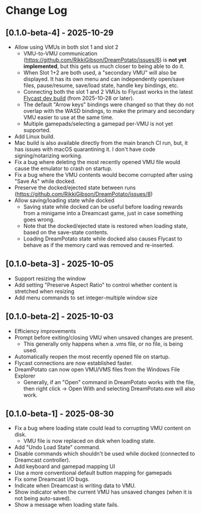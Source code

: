 # Change Log

## [0.1.0-beta-4] - 2025-10-29
- Allow using VMUs in both slot 1 and slot 2
    - VMU-to-VMU communication (https://github.com/RikkiGibson/DreamPotato/issues/6) is **not yet implemented**, but this gets us much closer to being able to do it.
    - When Slot 1+2 are both used, a "secondary VMU" will also be displayed. It has its own menu and can independently open/save files, pause/resume, save/load state, handle key bindings, etc.
    - Connecting both the slot 1 and 2 VMUs to Flycast works in the latest [Flycast dev build](https://flyinghead.github.io/flycast-builds/#dev) (from 2025-10-28 or later).
    - The default "Arrow keys" bindings were changed so that they do not overlap with the WASD bindings, to make the primary and secondary VMU easier to use at the same time.
    - Multiple gamepads/selecting a gamepad per-VMU is not yet supported.
- Add Linux build.
- Mac build is also available directly from the main branch CI run, but, it has issues with macOS quarantining it. I don't have code signing/notarizing working.
- Fix a bug where deleting the most recently opened VMU file would cause the emulator to crash on startup.
- Fix a bug where the VMU contents would become corrupted after using "Save As" while docked.
- Preserve the docked/ejected state between runs (https://github.com/RikkiGibson/DreamPotato/issues/8)
- Allow saving/loading state while docked
    - Saving state while docked can be useful before loading rewards from a minigame into a Dreamcast game, just in case something goes wrong.
    - Note that the docked/ejected state is restored when loading state, based on the save-state contents.
    - Loading DreamPotato state while docked also causes Flycast to behave as if the memory card was removed and re-inserted.

## [0.1.0-beta-3] - 2025-10-05

- Support resizing the window
- Add setting "Preserve Aspect Ratio" to control whether content is stretched when resizing
- Add menu commands to set integer-multiple window size

## [0.1.0-beta-2] - 2025-10-03

- Efficiency improvements
- Prompt before exiting/closing VMU when unsaved changes are present.
    - This generally only happens when a .vms file, or no file, is being used.
- Automatically reopen the most recently opened file on startup.
- Flycast connections are now established faster.
- DreamPotato can now open VMU/VMS files from the Windows File Explorer
    - Generally, if an "Open" command in DreamPotato works with the file, then right click -> Open With and selecting DreamPotato.exe will also work.

## [0.1.0-beta-1] - 2025-08-30

- Fix a bug where loading state could lead to corrupting VMU content on disk.
    - VMU file is now replaced on disk when loading state.
- Add "Undo Load State" command.
- Disable commands which shouldn't be used while docked (connected to Dreamcast controller).
- Add keyboard and gamepad mapping UI
- Use a more conventional default button mapping for gamepads
- Fix some Dreamcast I/O bugs.
- Indicate when Dreamcast is writing data to VMU.
- Show indicator when the current VMU has unsaved changes (when it is not being auto-saved).
- Show a message when loading state fails.
